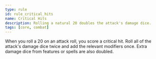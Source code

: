 ```yaml
---
type: rule
id: rule_critical_hits
name: Critical Hits
description: Rolling a natural 20 doubles the attack's damage dice.
tags: [core, combat]
---
```

When you roll a 20 on an attack roll, you score a critical hit. Roll all of the attack's damage dice twice and add the relevant modifiers once. Extra damage dice from features or spells are also doubled.
